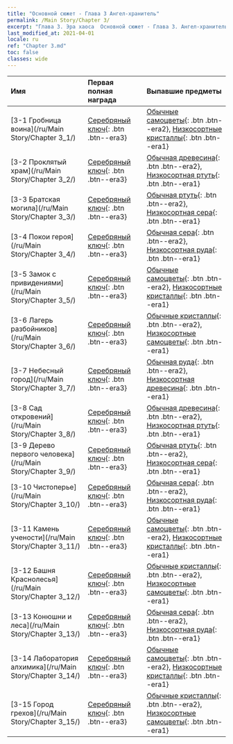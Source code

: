 ```yaml
---
title: "Основной сюжет - Глава 3 Ангел-хранитель"
permalink: /Main Story/Chapter 3/
excerpt: "Глава 3. Эра хаоса  Основной сюжет - Глава 3. Ангел-хранитель"
last_modified_at: 2021-04-01
locale: ru
ref: "Chapter 3.md"
toc: false
classes: wide
---
```


  | Имя |  Первая полная награда | Выпавшие предметы |
  |:------------|:------------|:------------| 
  | [3-1 Гробница воина](/ru/Main Story/Chapter 3_1/) | [Серебряный ключ](/ru/Items/con_693/){: .btn .btn--era3} | [Обычные самоцветы](/ru/Items/mat_10/){: .btn .btn--era2}, [Низкосортные кристаллы](/ru/Items/mat_5/){: .btn .btn--era1} |
  | [3-2 Проклятый храм](/ru/Main Story/Chapter 3_2/) | [Серебряный ключ](/ru/Items/con_693/){: .btn .btn--era3} | [Обычная древесина](/ru/Items/mat_7/){: .btn .btn--era2}, [Низкосортная ртуть](/ru/Items/mat_2/){: .btn .btn--era1} |
  | [3-3 Братская могила](/ru/Main Story/Chapter 3_3/) | [Серебряный ключ](/ru/Items/con_693/){: .btn .btn--era3} | [Обычная ртуть](/ru/Items/mat_8/){: .btn .btn--era2}, [Низкосортная сера](/ru/Items/mat_3/){: .btn .btn--era1} |
  | [3-4 Покои героя](/ru/Main Story/Chapter 3_4/) | [Серебряный ключ](/ru/Items/con_693/){: .btn .btn--era3} | [Обычная сера](/ru/Items/mat_9/){: .btn .btn--era2}, [Низкосортная руда](/ru/Items/mat_1/){: .btn .btn--era1} |
  | [3-5 Замок с привидениями](/ru/Main Story/Chapter 3_5/) | [Серебряный ключ](/ru/Items/con_693/){: .btn .btn--era3} | [Обычные самоцветы](/ru/Items/mat_10/){: .btn .btn--era2}, [Низкосортные кристаллы](/ru/Items/mat_5/){: .btn .btn--era1} |
  | [3-6 Лагерь разбойников](/ru/Main Story/Chapter 3_6/) | [Серебряный ключ](/ru/Items/con_693/){: .btn .btn--era3} | [Обычные кристаллы](/ru/Items/mat_11/){: .btn .btn--era2}, [Низкосортные самоцветы](/ru/Items/mat_4/){: .btn .btn--era1} |
  | [3-7 Небесный город](/ru/Main Story/Chapter 3_7/) | [Серебряный ключ](/ru/Items/con_693/){: .btn .btn--era3} | [Обычная руда](/ru/Items/mat_6/){: .btn .btn--era2}, [Низкосортная древесина](/ru/Items/mat_1/){: .btn .btn--era1} |
  | [3-8 Сад откровений](/ru/Main Story/Chapter 3_8/) | [Серебряный ключ](/ru/Items/con_693/){: .btn .btn--era3} | [Обычная древесина](/ru/Items/mat_7/){: .btn .btn--era2}, [Низкосортная ртуть](/ru/Items/mat_2/){: .btn .btn--era1} |
  | [3-9 Дерево первого человека](/ru/Main Story/Chapter 3_9/) | [Серебряный ключ](/ru/Items/con_693/){: .btn .btn--era3} | [Обычная ртуть](/ru/Items/mat_8/){: .btn .btn--era2}, [Низкосортная сера](/ru/Items/mat_3/){: .btn .btn--era1} |
  | [3-10 Чистоперье](/ru/Main Story/Chapter 3_10/) | [Серебряный ключ](/ru/Items/con_693/){: .btn .btn--era3} | [Обычная сера](/ru/Items/mat_9/){: .btn .btn--era2}, [Низкосортная руда](/ru/Items/mat_1/){: .btn .btn--era1} |
  | [3-11 Камень учености](/ru/Main Story/Chapter 3_11/) | [Серебряный ключ](/ru/Items/con_693/){: .btn .btn--era3} | [Обычные самоцветы](/ru/Items/mat_10/){: .btn .btn--era2}, [Низкосортные кристаллы](/ru/Items/mat_5/){: .btn .btn--era1} |
  | [3-12 Башня Краснолесья](/ru/Main Story/Chapter 3_12/) | [Серебряный ключ](/ru/Items/con_693/){: .btn .btn--era3} | [Обычные кристаллы](/ru/Items/mat_11/){: .btn .btn--era2}, [Низкосортные самоцветы](/ru/Items/mat_4/){: .btn .btn--era1} |
  | [3-13 Конюшни и леса](/ru/Main Story/Chapter 3_13/) | [Серебряный ключ](/ru/Items/con_693/){: .btn .btn--era3} | [Обычная сера](/ru/Items/mat_9/){: .btn .btn--era2}, [Низкосортная руда](/ru/Items/mat_1/){: .btn .btn--era1} |
  | [3-14 Лаборатория алхимика](/ru/Main Story/Chapter 3_14/) | [Серебряный ключ](/ru/Items/con_693/){: .btn .btn--era3} | [Обычные самоцветы](/ru/Items/mat_10/){: .btn .btn--era2}, [Низкосортные кристаллы](/ru/Items/mat_5/){: .btn .btn--era1} |
  | [3-15 Город грехов](/ru/Main Story/Chapter 3_15/) | [Серебряный ключ](/ru/Items/con_693/){: .btn .btn--era3} | [Обычные кристаллы](/ru/Items/mat_11/){: .btn .btn--era2}, [Низкосортные самоцветы](/ru/Items/mat_4/){: .btn .btn--era1} |
